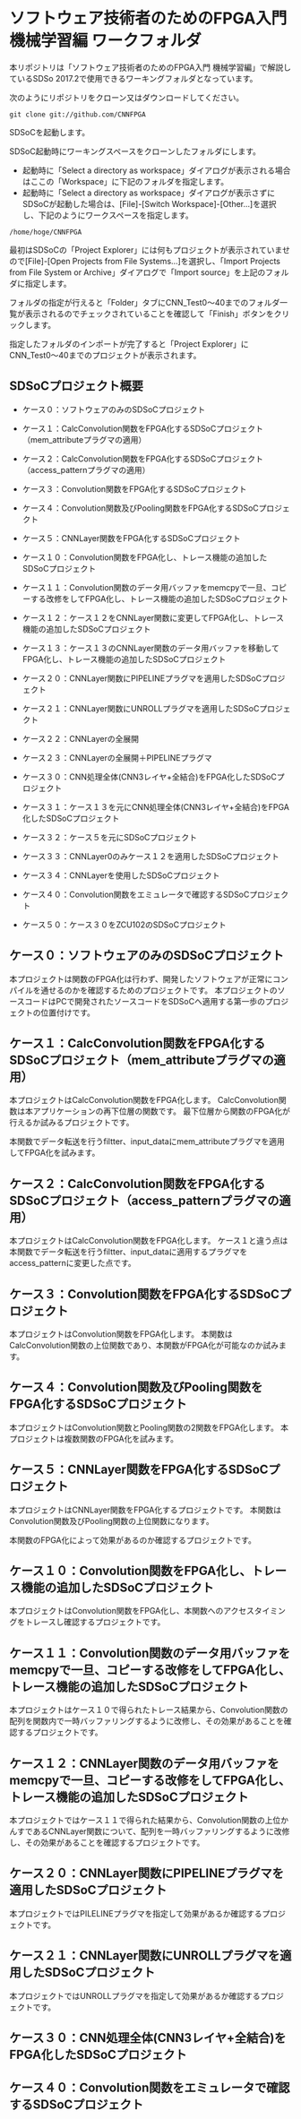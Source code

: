 # ソフトウェア技術者のためのFPGA入門 機械学習編 ワークフォルダ

本リポジトリは「ソフトウェア技術者のためのFPGA入門 機械学習編」で解説しているSDSo 2017.2で使用できるワーキングフォルダとなっています。

次のようにリポジトリをクローン又はダウンロードしてください。

```text
git clone git://github.com/CNNFPGA
```

SDSoCを起動します。

SDSoC起動時にワーキングスペースをクローンしたフォルダにします。

 * 起動時に「Select a directory as workspace」ダイアログが表示される場合はここの「Workspace」に下記のフォルダを指定します。
 * 起動時に「Select a directory as workspace」ダイアログが表示さずにSDSoCが起動した場合は、[File]-[Switch Workspace]-[Other...]を選択し、下記のようにワークスペースを指定します。

```text
/home/hoge/CNNFPGA
```

最初はSDSoCの「Project Explorer」には何もプロジェクトが表示されていませので[File]-[Open Projects from File Systems...]を選択し、「Import Projects from File System or Archive」ダイアログで「Import source」を上記のフォルダに指定します。

フォルダの指定が行えると「Folder」タブにCNN_Test0〜40までのフォルダ一覧が表示されるのでチェックされていることを確認して「Finish」ボタンをクリックします。

指定したフォルダのインポートが完了すると「Project Explorer」にCNN_Test0〜40までのプロジェクトが表示されます。

## SDSoCプロジェクト概要

 * ケース０：ソフトウェアのみのSDSoCプロジェクト
 * ケース１：CalcConvolution関数をFPGA化するSDSoCプロジェクト（mem_attributeプラグマの適用）
 * ケース２：CalcConvolution関数をFPGA化するSDSoCプロジェクト（access_patternプラグマの適用）
 * ケース３：Convolution関数をFPGA化するSDSoCプロジェクト
 * ケース４：Convolution関数及びPooling関数をFPGA化するSDSoCプロジェクト
 * ケース５：CNNLayer関数をFPGA化するSDSoCプロジェクト

 * ケース１０：Convolution関数をFPGA化し、トレース機能の追加したSDSoCプロジェクト
 * ケース１１：Convolution関数のデータ用バッファをmemcpyで一旦、コピーする改修をしてFPGA化し、トレース機能の追加したSDSoCプロジェクト
 * ケース１２：ケース１２をCNNLayer関数に変更してFPGA化し、トレース機能の追加したSDSoCプロジェクト
 * ケース１３：ケース１３のCNNLayer関数のデータ用バッファを移動してFPGA化し、トレース機能の追加したSDSoCプロジェクト

 * ケース２０：CNNLayer関数にPIPELINEプラグマを適用したSDSoCプロジェクト
 * ケース２１：CNNLayer関数にUNROLLプラグマを適用したSDSoCプロジェクト
 * ケース２２：CNNLayerの全展開
 * ケース２３：CNNLayerの全展開＋PIPELINEプラグマ

 * ケース３０：CNN処理全体(CNN3レイヤ+全結合)をFPGA化したSDSoCプロジェクト
 * ケース３１：ケース１３を元にCNN処理全体(CNN3レイヤ+全結合)をFPGA化したSDSoCプロジェクト
 * ケース３２：ケース５を元にSDSoCプロジェクト
 * ケース３３：CNNLayer0のみケース１２を適用したSDSoCプロジェクト
 * ケース３４：CNNLayerを使用したSDSoCプロジェクト

 * ケース４０：Convolution関数をエミュレータで確認するSDSoCプロジェクト

 * ケース５０：ケース３０をZCU102のSDSoCプロジェクト

## ケース０：ソフトウェアのみのSDSoCプロジェクト

本プロジェクトは関数のFPGA化は行わず、開発したソフトウェアが正常にコンパイルを通せるのかを確認するためのプロジェクトです。
本プロジェクトのソースコードはPCで開発されたソースコードをSDSoCへ適用する第一歩のプロジェクトの位置付けです。

## ケース１：CalcConvolution関数をFPGA化するSDSoCプロジェクト（mem_attributeプラグマの適用）

本プロジェクトはCalcConvolution関数をFPGA化します。
CalcConvolution関数は本アプリケーションの再下位層の関数です。
最下位層から関数のFPGA化が行えるか試みるプロジェクトです。

本関数でデータ転送を行うfiltter、input_dataにmem_attributeプラグマを適用してFPGA化を試みます。

## ケース２：CalcConvolution関数をFPGA化するSDSoCプロジェクト（access_patternプラグマの適用）

本プロジェクトはCalcConvolution関数をFPGA化します。
ケース１と違う点は本関数でデータ転送を行うfiltter、input_dataに適用するプラグマをaccess_patternに変更した点です。

## ケース３：Convolution関数をFPGA化するSDSoCプロジェクト

本プロジェクトはConvolution関数をFPGA化します。
本関数はCalcConvolution関数の上位関数であり、本関数がFPGA化が可能なのか試みます。

## ケース４：Convolution関数及びPooling関数をFPGA化するSDSoCプロジェクト

本プロジェクトはConvolution関数とPooling関数の2関数をFPGA化します。
本プロジェクトは複数関数のFPGA化を試みます。

## ケース５：CNNLayer関数をFPGA化するSDSoCプロジェクト

本プロジェクトはCNNLayer関数をFPGA化するプロジェクトです。
本関数はConvolution関数及びPooling関数の上位関数になります。

本関数のFPGA化によって効果があるのか確認するプロジェクトです。

## ケース１０：Convolution関数をFPGA化し、トレース機能の追加したSDSoCプロジェクト

本プロジェクトはConvolution関数をFPGA化し、本関数へのアクセスタイミングをトレースし確認するプロジェクトです。

## ケース１１：Convolution関数のデータ用バッファをmemcpyで一旦、コピーする改修をしてFPGA化し、トレース機能の追加したSDSoCプロジェクト

本プロジェクトはケース１０で得られたトレース結果から、Convolution関数の配列を関数内で一時バッファリングするように改修し、その効果があることを確認するプロジェクトです。

## ケース１２：CNNLayer関数のデータ用バッファをmemcpyで一旦、コピーする改修をしてFPGA化し、トレース機能の追加したSDSoCプロジェクト

本プロジェクトではケース１１で得られた結果から、Convolution関数の上位かんすであるCNNLayer関数について、配列を一時バッファリングするように改修し、その効果があることを確認するプロジェクトです。

## ケース２０：CNNLayer関数にPIPELINEプラグマを適用したSDSoCプロジェクト

本プロジェクトではPILELINEプラグマを指定して効果があるか確認するプロジェクトです。

## ケース２１：CNNLayer関数にUNROLLプラグマを適用したSDSoCプロジェクト

本プロジェクトではUNROLLプラグマを指定して効果があるか確認するプロジェクトです。

## ケース３０：CNN処理全体(CNN3レイヤ+全結合)をFPGA化したSDSoCプロジェクト

## ケース４０：Convolution関数をエミュレータで確認するSDSoCプロジェクト

